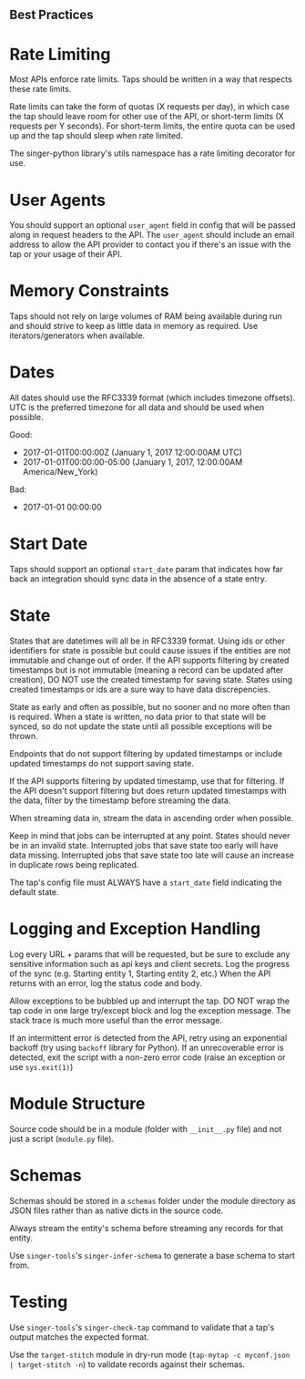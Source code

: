 Best Practices
--------------

Rate Limiting
=============

Most APIs enforce rate limits. Taps should be written in a way that respects these rate limits.

Rate limits can take the form of quotas (X requests per day), in which case the tap should leave
room for other use of the API, or short-term limits (X requests per Y seconds). For short-term
limits, the entire quota can be used up and the tap should sleep when rate limited.

The singer-python library's utils namespace has a rate limiting decorator for use.

User Agents
===========

You should support an optional `user_agent` field in config that will be passed along in request
headers to the API. The `user_agent` should include an email address to allow the API provider to
contact you if there's an issue with the tap or your usage of their API.

Memory Constraints
==================

Taps should not rely on large volumes of RAM being available during run and should strive to keep
as little data in memory as required. Use iterators/generators when available.


Dates
=====

All dates should use the RFC3339 format (which includes timezone offsets). UTC is the preferred
timezone for all data and should be used when possible.

Good:
 - 2017-01-01T00:00:00Z (January 1, 2017 12:00:00AM UTC)
 - 2017-01-01T00:00:00-05:00 (January 1, 2017, 12:00:00AM America/New_York)

Bad:
 - 2017-01-01 00:00:00


Start Date
==========

Taps should support an optional `start_date` param that indicates how far back an integration
should sync data in the absence of a state entry.


State
=====

States that are datetimes will all be in RFC3339 format. Using ids or other identifiers for state
is possible but could cause issues if the entities are not immutable and change out of order. If
the API supports filtering by created timestamps but is not immutable (meaning a record can be
updated after creation), DO NOT use the created timestamp for saving state. States using created
timestamps or ids are a sure way to have data discrepencies.

State as early and often as possible, but no sooner and no more often than is required. When a
state is written, no data prior to that state will be synced, so do not update the state until all
possible exceptions will be thrown.

Endpoints that do not support filtering by updated timestamps or include updated timestamps do not
support saving state.

If the API supports filtering by updated timestamp, use that for filtering. If the API doesn't
support filtering but does return updated timestamps with the data, filter by the timestamp before
streaming the data.

When streaming data in, stream the data in ascending order when possible.

Keep in mind that jobs can be interrupted at any point. States should never be in an invalid
state. Interrupted jobs that save state too early will have data missing. Interrupted jobs that
save state too late will cause an increase in duplicate rows being replicated.

The tap's config file must ALWAYS have a `start_date` field indicating the default state.


Logging and Exception Handling
==============================

Log every URL + params that will be requested, but be sure to exclude any sensitive information
such as api keys and client secrets. Log the progress of the sync (e.g. Starting entity 1,
Starting entity 2, etc.) When the API returns with an error, log the status code and body.

Allow exceptions to be bubbled up and interrupt the tap. DO NOT wrap the tap code in one large
try/except block and log the exception message. The stack trace is much more useful than the error
message.

If an intermittent error is detected from the API, retry using an exponential backoff (try using
`backoff` library for Python). If an unrecoverable error is detected, exit the script with a
non-zero error code (raise an exception or use `sys.exit(1)`)


Module Structure
================

Source code should be in a module (folder with `__init__.py` file) and not just a script (`module.py`
file).


Schemas
=======

Schemas should be stored in a `schemas` folder under the module directory as JSON files rather than
as native dicts in the source code.

Always stream the entity's schema before streaming any records for that entity.

Use `singer-tools`'s `singer-infer-schema` to generate a base schema to start from.


Testing
=======

Use `singer-tools`'s `singer-check-tap` command to validate that a tap's output matches the expected
format.

Use the `target-stitch` module in dry-run mode (`tap-mytap -c myconf.json | target-stitch -n`) to
validate records against their schemas.

